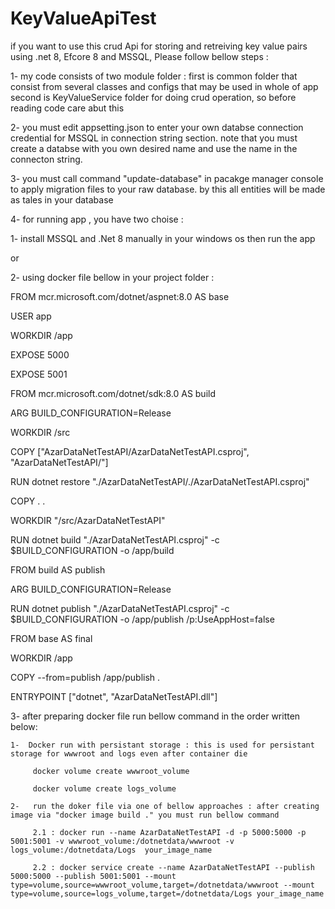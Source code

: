 # KeyValueApiTest
if you want to use this crud Api for storing and retreiving key value pairs using .net 8, Efcore 8 and MSSQL, Please follow bellow steps :

1- my code consists of two module folder : first is common folder that consist from several classes and configs that may be used in whole of app
second is KeyValueService folder for doing crud operation, so before reading code care abut this

2- you must edit appsetting.json to enter your own databse connection credential for MSSQL in connection string section. note that you must create a databse with you own desired name and use the name in the connecton string.

3- you must call command "update-database" in pacakge manager console to apply migration files to your raw database. by this all entities will be made as tales in your database

4- for running app , you have two choise :

   1- install MSSQL and .Net 8 manually in your windows os then run the app

   or
   
   2- using docker file bellow in your project folder : 


   FROM mcr.microsoft.com/dotnet/aspnet:8.0 AS base
   
   USER app
   
   WORKDIR /app
   
   EXPOSE 5000
   
   EXPOSE 5001

   
   
   FROM mcr.microsoft.com/dotnet/sdk:8.0 AS build
   
   ARG BUILD_CONFIGURATION=Release
   
   WORKDIR /src

   
   COPY ["AzarDataNetTestAPI/AzarDataNetTestAPI.csproj", "AzarDataNetTestAPI/"]
   
   RUN dotnet restore "./AzarDataNetTestAPI/./AzarDataNetTestAPI.csproj"
   
   COPY . .
   
   WORKDIR "/src/AzarDataNetTestAPI"
   
   RUN dotnet build "./AzarDataNetTestAPI.csproj" -c $BUILD_CONFIGURATION -o /app/build

   
   FROM build AS publish
   
   ARG BUILD_CONFIGURATION=Release
   
   RUN dotnet publish "./AzarDataNetTestAPI.csproj" -c $BUILD_CONFIGURATION -o /app/publish /p:UseAppHost=false
   
   
   FROM base AS final
   
   WORKDIR /app
   
   COPY --from=publish /app/publish .
   
   ENTRYPOINT ["dotnet", "AzarDataNetTestAPI.dll"]

   3- after preparing docker file run bellow command in the order written below:
   
    1-	Docker run with persistant storage : this is used for persistant storage for wwwroot and logs even after container die
    
         docker volume create wwwroot_volume
         
         docker volume create logs_volume

    2-   run the doker file via one of bellow approaches : after creating image via "docker image build ." you must run bellow command

         2.1 : docker run --name AzarDataNetTestAPI -d -p 5000:5000 -p 5001:5001 -v wwwroot_volume:/dotnetdata/wwwroot -v logs_volume:/dotnetdata/Logs  your_image_name

         2.2 : docker service create --name AzarDataNetTestAPI --publish 5000:5000 --publish 5001:5001 --mount type=volume,source=wwwroot_volume,target=/dotnetdata/wwwroot --mount type=volume,source=logs_volume,target=/dotnetdata/Logs your_image_name


